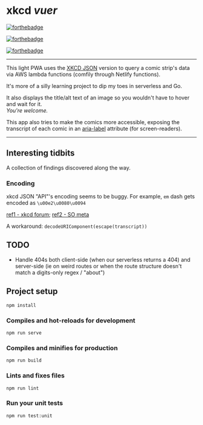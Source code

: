 # xkcd _vuer_

[![forthebadge](https://forthebadge.com/images/badges/made-with-crayons.svg)](https://forthebadge.com)

[![forthebadge](https://forthebadge.com/images/badges/ages-12.svg)](https://forthebadge.com)

[![forthebadge](https://forthebadge.com/images/badges/built-with-resentment.svg)](https://forthebadge.com)

----

This light PWA uses the [XKCD JSON](https://xkcd.com/json.html) version
to query a comic strip's data via AWS lambda functions (comfily through Netlify functions).

It's more of a silly learning project to dip my toes in serverless and Go.

It also displays the title/alt text of an image so you wouldn't have to hover and wait for it.\
_You're welcome._

This app also tries to make the comics more accessible, exposing the transcript of each comic
in an [aria-label](https://developer.mozilla.org/en-US/docs/Web/Accessibility/ARIA/ARIA_Techniques/Using_the_aria-label_attribute) attribute (for screen-readers).

----

## Interesting tidbits

A collection of findings discovered along the way.

### Encoding

xkcd JSON "API"'s encoding seems to be buggy. For example, `em` dash gets encoded as `\u00e2\u0080\u0094`

[ref1 - xkcd forum](http://forums.xkcd.com/viewtopic.php?t=113522); [ref2 - SO meta](https://meta.stackoverflow.com/questions/347929/minor-encoding-issue-with-xkcd-alt-texts-in-chat)

A workaround: `decodeURIComponent(escape(transcript))`

## TODO

- Handle 404s both client-side (when our serverless returns a 404) and server-side (ie on weird routes or when
the route structure doesn't match a digits-only regex / "about")


## Project setup
```
npm install
```

### Compiles and hot-reloads for development
```
npm run serve
```

### Compiles and minifies for production
```
npm run build
```

### Lints and fixes files
```
npm run lint
```

### Run your unit tests
```
npm run test:unit
```
